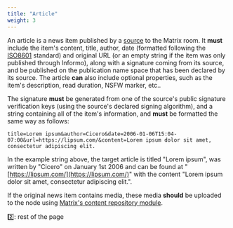 ```yaml
---
title: "Article"
weight: 3
---
```


An article is a news item published by a [source](/information-distribution/sources) to the Matrix room. It **must** include the item's content, title, author, date (formatted following the [ISO8601](https://tools.ietf.org/html/rfc3339) standard) and original URL (or an empty string if the item was only published through Informo), along with a signature coming from its source, and be published on the publication name space that has been declared by its source. The article **can** also include optional properties, such as the item's description, read duration, NSFW marker, etc..

The signature **must** be generated from one of the source's public signature verification keys (using the source's declared signing algorithm), and a string containing all of the item's information, and **must** be formatted the same way as follows:

```
title=Lorem ipsum&author=Cicero&date=2006-01-06T15:04-07:00&url=https://lipsum.com/&content=Lorem ipsum dolor sit amet, consectetur adipiscing elit.
```

In the example string above, the target article is titled "Lorem ipsum", was written by "Cicero" on January 1st 2006 and can be found at "[https://lipsum.com/](https://lipsum.com/)" with the content "Lorem ipsum dolor sit amet, consectetur adipiscing elit.".

If the original news item contains media, these media **should** be uploaded to the node using [Matrix's content repository module](https://matrix.org/docs/spec/client_server/r0.4.0.html#id112).

2️⃣: rest of the page
